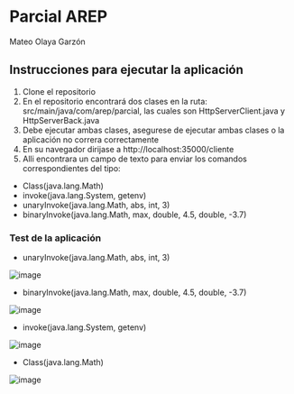 # Parcial AREP
Mateo Olaya Garzón 

## Instrucciones para ejecutar la aplicación

1. Clone el repositorio
2. En el repositorio encontrará dos clases en la ruta: src/main/java/com/arep/parcial, las cuales son HttpServerClient.java y HttpServerBack.java
3. Debe ejecutar ambas clases, asegurese de ejecutar ambas clases o la aplicación no correra correctamente
4. En su navegador dirijase a http://localhost:35000/cliente
5. Alli encontrara un campo de texto para enviar los comandos correspondientes del tipo:
- Class(java.lang.Math)
- invoke(java.lang.System, getenv)
- unaryInvoke(java.lang.Math, abs, int, 3)
- binaryInvoke(java.lang.Math, max, double, 4.5, double, -3.7)

### Test de la aplicación
- unaryInvoke(java.lang.Math, abs, int, 3)
  
![image](https://github.com/Mateo0laya/Parcial-AREP/assets/89365336/8a3ddb21-00d9-4999-90bc-fac9b8e44b64)

- binaryInvoke(java.lang.Math, max, double, 4.5, double, -3.7)

![image](https://github.com/Mateo0laya/Parcial-AREP/assets/89365336/6cd92b5b-e24f-464d-a468-4947aaa9c5c6)

- invoke(java.lang.System, getenv)

![image](https://github.com/Mateo0laya/Parcial-AREP/assets/89365336/cac530b4-abf5-472d-a676-f2122ec89c6e)

- Class(java.lang.Math)

![image](https://github.com/Mateo0laya/Parcial-AREP/assets/89365336/8f721433-fe10-47a2-9b03-af5bf190194f)
